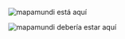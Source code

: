![mapamundi está aquí](/cibran/exame/world_merc.png)


![mapamundi debería estar aquí](/cibran/docs/assets/world_merc.png)
